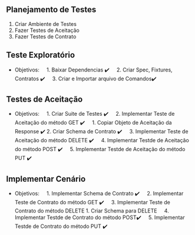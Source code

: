 ## Planejamento de Testes

1. Criar Ambiente de Testes
2. Fazer Testes de Aceitação
3. Fazer Testes de Contrato 


## Teste Exploratório
- Objetivos:
    1. Baixar Dependencias :heavy_check_mark:
    2. Criar Spec, Fixtures, Contratos :heavy_check_mark:
    3. Criar e Importar arquivo de Comandos:heavy_check_mark:

  
## Testes de Aceitação
- Objetivos:
    1. Criar Suite de Testes :heavy_check_mark:
    2. Implementar Teste de Aceitação do método GET :heavy_check_mark:
	    1. Copiar Objeto de Aceitação da Response :heavy_check_mark:
        2. Criar Schema de Contrato :heavy_check_mark:
    3. Implementar Teste de Aceitação do método DELETE :heavy_check_mark:
    4. Implementar Testde de Aceitação do método POST :heavy_check_mark:
    5. Implementar Testde de Aceitação do método PUT :heavy_check_mark:

  
## Implementar Cenário
- Objetivos:
    1. Implementar Schema de Contrato :heavy_check_mark:
    2. Implementar Teste de Contrato do método GET :heavy_check_mark:
    3. Implementar Teste de Contrato do método DELETE
        1. Criar Schema para DELETE
    4. Implementar Testde de Contrato do método POST:heavy_check_mark:
    5. Implementar Testde de Contrato do método PUT :heavy_check_mark: